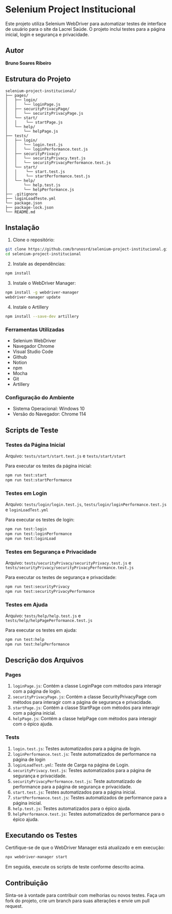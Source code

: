 # Selenium Project Institucional

Este projeto utiliza Selenium WebDriver para automatizar testes de interface de usuário para o site da Lacrei Saúde. O projeto inclui testes para a página inicial, login e segurança e privacidade.

## Autor

**Bruno Soares Ribeiro**

## Estrutura do Projeto

```plaintext
selenium-project-institucional/
├── pages/
│   ├── login/
│   │   └── loginPage.js
│   ├── securityPrivacyPage/
│   │   └── securityPrivacyPage.js
│   └── start/
│   │    └── startPage.js
│   └── help/
│       └── helpPage.js
├── tests/
│   ├── login/
│   │   └── login.test.js
│   │   └── loginPerformance.test.js
│   ├── securityPrivacy/
│   │   └── securityPrivacy.test.js
│   │   └── securityPrivacyPerformance.test.js
│   └── start/
│   │    └── start.test.js
│   │    └── startPerformance.test.js
│   └── help/
│       └── help.test.js
│       └── helpPerformance.js
├── .gitignore
├── loginLoadTeste.yml
└── package.json
├── package-lock.json
└── README.md
```

## Instalação

1. Clone o repositório:

```bash
git clone https://github.com/brunosrd/selenium-project-institucional.git
cd selenium-project-institucional
```

2. Instale as dependências:

```bash
npm install
```

3. Instale o WebDriver Manager:

```bash
npm install -g webdriver-manager
webdriver-manager update
```

4. Instale o Artillery

```bash
npm install --save-dev artillery
```

### Ferramentas Utilizadas

- Selenium WebDriver
- Navegador Chrome
- Visual Studio Code
- Github
- Notion
- npm
- Mocha
- Git
- Artillery

### Configuração do Ambiente

- Sistema Operacional: Windows 10
- Versão do Navegador: Chrome 114

## Scripts de Teste

### Testes da Página Inicial

Arquivo: `tests/start/start.test.js` e  `tests/start/start`

Para executar os testes da página inicial:

```bash
npm run test:start
npm run test:startPerformance
```

### Testes em Login

Arquivo: `tests/login/login.test.js`, `tests/login/loginPerformance.test.js` e `loginLoadTest.yml`

Para executar os testes de login:

```bash
npm run test:login
npm run test:loginPerformance
npm run test:loginLoad
```

### Testes em Segurança e Privacidade

Arquivo: `tests/securityPrivacy/securityPrivacy.test.js` e `tests/securityPrivacy/securityPrivacyPerformance.test.js`

Para executar os testes de segurança e privacidade:

```bash
npm run test:securityPrivacy
npm run test:securityPrivacyPerformance
```

### Testes em Ajuda

Arquivo: `tests/help/help.test.js` e `tests/help/helpPagePerformance.test.js`

Para executar os testes em ajuda:

```bash
npm run test:help
npm run test:helpPerformance
```

## Descrição dos Arquivos

### Pages

1. `loginPage.js`: Contém a classe LoginPage com métodos para interagir com a página de login.
2. `securityPrivacyPage.js`: Contém a classe SecurityPrivacyPage com métodos para interagir com a página de segurança e privacidade.
3. `startPage.js`: Contém a classe StartPage com métodos para interagir com a página inicial.
4. `helpPage.js`: Contém a classe helpPage com métodos para interagir com o épico ajuda.

### Tests

1. `login.test.js`: Testes automatizados para a página de login.
2. `loginPerformance.test.js`: Teste automatizados de performance na página de login
3. `loginLoadTest.yml`: Teste de Carga na página de Login.
4. `securityPrivacy.test.js`: Testes automatizados para a página de segurança e privacidade.
5. `securityPrivacyPerformance.test.js`: Teste automatizado de performance para a página de segurança e privacidade.
6. `start.test.js`: Testes automatizados para a página inicial.
7. `startPerformance.test.js`: Testes automatizados de performance para a página inicial.
8. `help.test.js`: Testes automatizados para o épico ajuda.
9. `helpPerformance.test.js`: Testes automatizados de performance para o épico ajuda.

## Executando os Testes

Certifique-se de que o WebDriver Manager está atualizado e em execução:

```bash
npx webdriver-manager start
```

Em seguida, execute os scripts de teste conforme descrito acima.

## Contribuição

Sinta-se à vontade para contribuir com melhorias ou novos testes. Faça um fork do projeto, crie um branch para suas alterações e envie um pull request.
